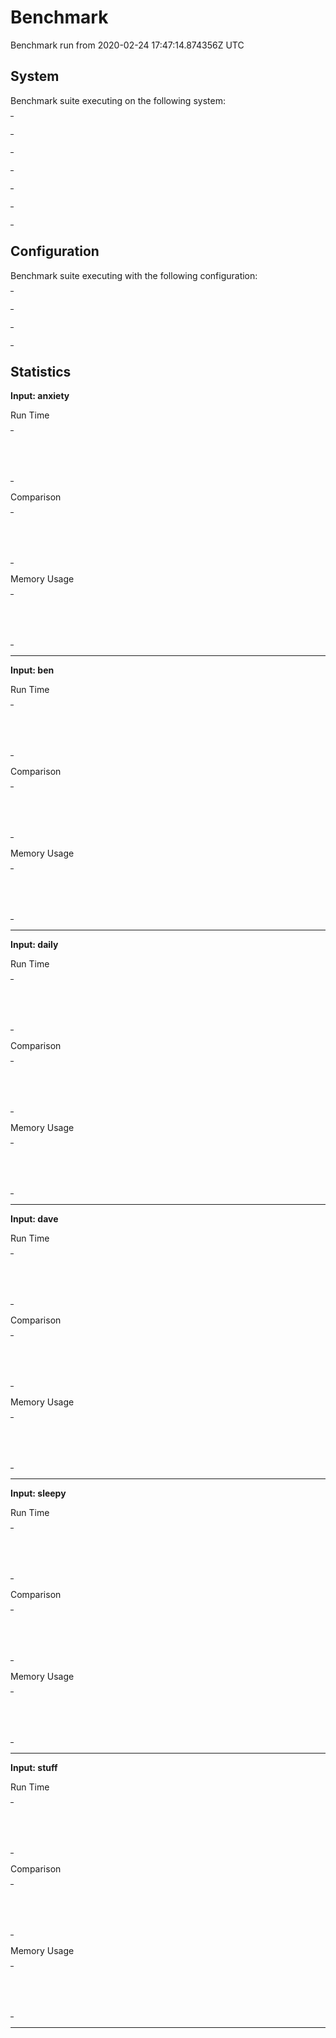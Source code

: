 # Benchmark

Benchmark run from 2020-02-24 17:47:14.874356Z UTC

## System

Benchmark suite executing on the following system:

<table style="width: 1%">
  <tr>
    <th style="width: 1%; white-space: nowrap">Operating System</th>
    <td>macOS</td>
  </tr><tr>
    <th style="white-space: nowrap">CPU Information</th>
    <td style="white-space: nowrap">Intel(R) Core(TM) i9-9880H CPU @ 2.30GHz</td>
  </tr><tr>
    <th style="white-space: nowrap">Number of Available Cores</th>
    <td style="white-space: nowrap">16</td>
  </tr><tr>
    <th style="white-space: nowrap">Available Memory</th>
    <td style="white-space: nowrap">32 GB</td>
  </tr><tr>
    <th style="white-space: nowrap">Elixir Version</th>
    <td style="white-space: nowrap">1.10.1</td>
  </tr><tr>
    <th style="white-space: nowrap">Erlang Version</th>
    <td style="white-space: nowrap">22.2.6</td>
  </tr>
</table>

## Configuration

Benchmark suite executing with the following configuration:

<table style="width: 1%">
  <tr>
    <th style="width: 1%">:time</th>
    <td style="white-space: nowrap">30 s</td>
  </tr><tr>
    <th>:parallel</th>
    <td style="white-space: nowrap">1</td>
  </tr><tr>
    <th>:warmup</th>
    <td style="white-space: nowrap">5 s</td>
  </tr>
</table>

## Statistics


__Input: anxiety__

Run Time
<table style="width: 1%">
  <tr>
    <th>Name</th>
    <th style="text-align: right">IPS</th>
    <th style="text-align: right">Average</th>
    <th style="text-align: right">Devitation</th>
    <th style="text-align: right">Median</th>
    <th style="text-align: right">99th&nbsp;%</th>
  </tr>
  <tr>
    <td style="white-space: nowrap">fast_rss_dirty</td>
    <td style="white-space: nowrap; text-align: right">190.64</td>
    <td style="white-space: nowrap; text-align: right">5.25 ms</td>
    <td style="white-space: nowrap; text-align: right">±9.99%</td>
    <td style="white-space: nowrap; text-align: right">5.20 ms</td>
    <td style="white-space: nowrap; text-align: right">6.91 ms</td>
  </tr>
  <tr>
    <td style="white-space: nowrap">fast_rss</td>
    <td style="white-space: nowrap; text-align: right">181.09</td>
    <td style="white-space: nowrap; text-align: right">5.52 ms</td>
    <td style="white-space: nowrap; text-align: right">±9.76%</td>
    <td style="white-space: nowrap; text-align: right">5.64 ms</td>
    <td style="white-space: nowrap; text-align: right">6.75 ms</td>
  </tr>
</table>
Comparison
<table style="width: 1%">
  <tr>
    <th>Name</th>
    <th style="text-align: right">IPS</th>
    <th style="text-align: right">Slower</th>
  <tr>
    <td style="white-space: nowrap">fast_rss_dirty</td>
    <td style="white-space: nowrap;text-align: right">190.64</td>
    <td>&nbsp;</td>
  </tr>
  <tr>
    <td style="white-space: nowrap">fast_rss</td>
    <td style="white-space: nowrap; text-align: right">181.09</td>
    <td style="white-space: nowrap; text-align: right">1.05x</td>
  </tr>
</table>
Memory Usage
<table style="width: 1%">
  <tr>
    <th>Name</th>
    <th style="text-align: right">Memory</th>
      <th style="text-align: right">Factor</th>
  </tr>
  <tr>
    <td style="white-space: nowrap">fast_rss_dirty</td>
    <td style="white-space: nowrap">1.60 KB</td>
      <td>&nbsp;</td>
  </tr>
  <tr>
    <td style="white-space: nowrap">fast_rss</td>
    <td style="white-space: nowrap">1.60 KB</td>
    <td>1.0x</td>
  </tr>
</table>
<hr/>

__Input: ben__

Run Time
<table style="width: 1%">
  <tr>
    <th>Name</th>
    <th style="text-align: right">IPS</th>
    <th style="text-align: right">Average</th>
    <th style="text-align: right">Devitation</th>
    <th style="text-align: right">Median</th>
    <th style="text-align: right">99th&nbsp;%</th>
  </tr>
  <tr>
    <td style="white-space: nowrap">fast_rss_dirty</td>
    <td style="white-space: nowrap; text-align: right">87.20</td>
    <td style="white-space: nowrap; text-align: right">11.47 ms</td>
    <td style="white-space: nowrap; text-align: right">±9.23%</td>
    <td style="white-space: nowrap; text-align: right">11.50 ms</td>
    <td style="white-space: nowrap; text-align: right">14.08 ms</td>
  </tr>
  <tr>
    <td style="white-space: nowrap">fast_rss</td>
    <td style="white-space: nowrap; text-align: right">82.36</td>
    <td style="white-space: nowrap; text-align: right">12.14 ms</td>
    <td style="white-space: nowrap; text-align: right">±10.38%</td>
    <td style="white-space: nowrap; text-align: right">12.46 ms</td>
    <td style="white-space: nowrap; text-align: right">14.66 ms</td>
  </tr>
</table>
Comparison
<table style="width: 1%">
  <tr>
    <th>Name</th>
    <th style="text-align: right">IPS</th>
    <th style="text-align: right">Slower</th>
  <tr>
    <td style="white-space: nowrap">fast_rss_dirty</td>
    <td style="white-space: nowrap;text-align: right">87.20</td>
    <td>&nbsp;</td>
  </tr>
  <tr>
    <td style="white-space: nowrap">fast_rss</td>
    <td style="white-space: nowrap; text-align: right">82.36</td>
    <td style="white-space: nowrap; text-align: right">1.06x</td>
  </tr>
</table>
Memory Usage
<table style="width: 1%">
  <tr>
    <th>Name</th>
    <th style="text-align: right">Memory</th>
      <th style="text-align: right">Factor</th>
  </tr>
  <tr>
    <td style="white-space: nowrap">fast_rss_dirty</td>
    <td style="white-space: nowrap">1.59 KB</td>
      <td>&nbsp;</td>
  </tr>
  <tr>
    <td style="white-space: nowrap">fast_rss</td>
    <td style="white-space: nowrap">1.59 KB</td>
    <td>1.0x</td>
  </tr>
</table>
<hr/>

__Input: daily__

Run Time
<table style="width: 1%">
  <tr>
    <th>Name</th>
    <th style="text-align: right">IPS</th>
    <th style="text-align: right">Average</th>
    <th style="text-align: right">Devitation</th>
    <th style="text-align: right">Median</th>
    <th style="text-align: right">99th&nbsp;%</th>
  </tr>
  <tr>
    <td style="white-space: nowrap">fast_rss_dirty</td>
    <td style="white-space: nowrap; text-align: right">33.98</td>
    <td style="white-space: nowrap; text-align: right">29.43 ms</td>
    <td style="white-space: nowrap; text-align: right">±7.81%</td>
    <td style="white-space: nowrap; text-align: right">29.18 ms</td>
    <td style="white-space: nowrap; text-align: right">34.33 ms</td>
  </tr>
  <tr>
    <td style="white-space: nowrap">fast_rss</td>
    <td style="white-space: nowrap; text-align: right">31.55</td>
    <td style="white-space: nowrap; text-align: right">31.69 ms</td>
    <td style="white-space: nowrap; text-align: right">±9.82%</td>
    <td style="white-space: nowrap; text-align: right">32.37 ms</td>
    <td style="white-space: nowrap; text-align: right">38.51 ms</td>
  </tr>
</table>
Comparison
<table style="width: 1%">
  <tr>
    <th>Name</th>
    <th style="text-align: right">IPS</th>
    <th style="text-align: right">Slower</th>
  <tr>
    <td style="white-space: nowrap">fast_rss_dirty</td>
    <td style="white-space: nowrap;text-align: right">33.98</td>
    <td>&nbsp;</td>
  </tr>
  <tr>
    <td style="white-space: nowrap">fast_rss</td>
    <td style="white-space: nowrap; text-align: right">31.55</td>
    <td style="white-space: nowrap; text-align: right">1.08x</td>
  </tr>
</table>
Memory Usage
<table style="width: 1%">
  <tr>
    <th>Name</th>
    <th style="text-align: right">Memory</th>
      <th style="text-align: right">Factor</th>
  </tr>
  <tr>
    <td style="white-space: nowrap">fast_rss_dirty</td>
    <td style="white-space: nowrap">1.59 KB</td>
      <td>&nbsp;</td>
  </tr>
  <tr>
    <td style="white-space: nowrap">fast_rss</td>
    <td style="white-space: nowrap">1.57 KB</td>
    <td>0.99x</td>
  </tr>
</table>
<hr/>

__Input: dave__

Run Time
<table style="width: 1%">
  <tr>
    <th>Name</th>
    <th style="text-align: right">IPS</th>
    <th style="text-align: right">Average</th>
    <th style="text-align: right">Devitation</th>
    <th style="text-align: right">Median</th>
    <th style="text-align: right">99th&nbsp;%</th>
  </tr>
  <tr>
    <td style="white-space: nowrap">fast_rss_dirty</td>
    <td style="white-space: nowrap; text-align: right">402.17</td>
    <td style="white-space: nowrap; text-align: right">2.49 ms</td>
    <td style="white-space: nowrap; text-align: right">±8.41%</td>
    <td style="white-space: nowrap; text-align: right">2.46 ms</td>
    <td style="white-space: nowrap; text-align: right">3.40 ms</td>
  </tr>
  <tr>
    <td style="white-space: nowrap">fast_rss</td>
    <td style="white-space: nowrap; text-align: right">393.98</td>
    <td style="white-space: nowrap; text-align: right">2.54 ms</td>
    <td style="white-space: nowrap; text-align: right">±10.99%</td>
    <td style="white-space: nowrap; text-align: right">2.52 ms</td>
    <td style="white-space: nowrap; text-align: right">3.37 ms</td>
  </tr>
</table>
Comparison
<table style="width: 1%">
  <tr>
    <th>Name</th>
    <th style="text-align: right">IPS</th>
    <th style="text-align: right">Slower</th>
  <tr>
    <td style="white-space: nowrap">fast_rss_dirty</td>
    <td style="white-space: nowrap;text-align: right">402.17</td>
    <td>&nbsp;</td>
  </tr>
  <tr>
    <td style="white-space: nowrap">fast_rss</td>
    <td style="white-space: nowrap; text-align: right">393.98</td>
    <td style="white-space: nowrap; text-align: right">1.02x</td>
  </tr>
</table>
Memory Usage
<table style="width: 1%">
  <tr>
    <th>Name</th>
    <th style="text-align: right">Memory</th>
      <th style="text-align: right">Factor</th>
  </tr>
  <tr>
    <td style="white-space: nowrap">fast_rss_dirty</td>
    <td style="white-space: nowrap">1.61 KB</td>
      <td>&nbsp;</td>
  </tr>
  <tr>
    <td style="white-space: nowrap">fast_rss</td>
    <td style="white-space: nowrap">1.61 KB</td>
    <td>1.0x</td>
  </tr>
</table>
<hr/>

__Input: sleepy__

Run Time
<table style="width: 1%">
  <tr>
    <th>Name</th>
    <th style="text-align: right">IPS</th>
    <th style="text-align: right">Average</th>
    <th style="text-align: right">Devitation</th>
    <th style="text-align: right">Median</th>
    <th style="text-align: right">99th&nbsp;%</th>
  </tr>
  <tr>
    <td style="white-space: nowrap">fast_rss</td>
    <td style="white-space: nowrap; text-align: right">751.01</td>
    <td style="white-space: nowrap; text-align: right">1.33 ms</td>
    <td style="white-space: nowrap; text-align: right">±17.67%</td>
    <td style="white-space: nowrap; text-align: right">1.21 ms</td>
    <td style="white-space: nowrap; text-align: right">2.14 ms</td>
  </tr>
  <tr>
    <td style="white-space: nowrap">fast_rss_dirty</td>
    <td style="white-space: nowrap; text-align: right">736.44</td>
    <td style="white-space: nowrap; text-align: right">1.36 ms</td>
    <td style="white-space: nowrap; text-align: right">±11.42%</td>
    <td style="white-space: nowrap; text-align: right">1.29 ms</td>
    <td style="white-space: nowrap; text-align: right">1.98 ms</td>
  </tr>
</table>
Comparison
<table style="width: 1%">
  <tr>
    <th>Name</th>
    <th style="text-align: right">IPS</th>
    <th style="text-align: right">Slower</th>
  <tr>
    <td style="white-space: nowrap">fast_rss</td>
    <td style="white-space: nowrap;text-align: right">751.01</td>
    <td>&nbsp;</td>
  </tr>
  <tr>
    <td style="white-space: nowrap">fast_rss_dirty</td>
    <td style="white-space: nowrap; text-align: right">736.44</td>
    <td style="white-space: nowrap; text-align: right">1.02x</td>
  </tr>
</table>
Memory Usage
<table style="width: 1%">
  <tr>
    <th>Name</th>
    <th style="text-align: right">Memory</th>
      <th style="text-align: right">Factor</th>
  </tr>
  <tr>
    <td style="white-space: nowrap">fast_rss</td>
    <td style="white-space: nowrap">1.61 KB</td>
      <td>&nbsp;</td>
  </tr>
  <tr>
    <td style="white-space: nowrap">fast_rss_dirty</td>
    <td style="white-space: nowrap">1.61 KB</td>
    <td>1.0x</td>
  </tr>
</table>
<hr/>

__Input: stuff__

Run Time
<table style="width: 1%">
  <tr>
    <th>Name</th>
    <th style="text-align: right">IPS</th>
    <th style="text-align: right">Average</th>
    <th style="text-align: right">Devitation</th>
    <th style="text-align: right">Median</th>
    <th style="text-align: right">99th&nbsp;%</th>
  </tr>
  <tr>
    <td style="white-space: nowrap">fast_rss_dirty</td>
    <td style="white-space: nowrap; text-align: right">19.86</td>
    <td style="white-space: nowrap; text-align: right">50.35 ms</td>
    <td style="white-space: nowrap; text-align: right">±9.62%</td>
    <td style="white-space: nowrap; text-align: right">53.60 ms</td>
    <td style="white-space: nowrap; text-align: right">57.65 ms</td>
  </tr>
  <tr>
    <td style="white-space: nowrap">fast_rss</td>
    <td style="white-space: nowrap; text-align: right">19.36</td>
    <td style="white-space: nowrap; text-align: right">51.64 ms</td>
    <td style="white-space: nowrap; text-align: right">±9.68%</td>
    <td style="white-space: nowrap; text-align: right">53.54 ms</td>
    <td style="white-space: nowrap; text-align: right">62.30 ms</td>
  </tr>
</table>
Comparison
<table style="width: 1%">
  <tr>
    <th>Name</th>
    <th style="text-align: right">IPS</th>
    <th style="text-align: right">Slower</th>
  <tr>
    <td style="white-space: nowrap">fast_rss_dirty</td>
    <td style="white-space: nowrap;text-align: right">19.86</td>
    <td>&nbsp;</td>
  </tr>
  <tr>
    <td style="white-space: nowrap">fast_rss</td>
    <td style="white-space: nowrap; text-align: right">19.36</td>
    <td style="white-space: nowrap; text-align: right">1.03x</td>
  </tr>
</table>
Memory Usage
<table style="width: 1%">
  <tr>
    <th>Name</th>
    <th style="text-align: right">Memory</th>
      <th style="text-align: right">Factor</th>
  </tr>
  <tr>
    <td style="white-space: nowrap">fast_rss_dirty</td>
    <td style="white-space: nowrap">1.60 KB</td>
      <td>&nbsp;</td>
  </tr>
  <tr>
    <td style="white-space: nowrap">fast_rss</td>
    <td style="white-space: nowrap">1.58 KB</td>
    <td>0.99x</td>
  </tr>
</table>
<hr/>

